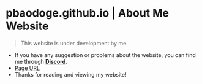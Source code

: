 # pbaodoge.github.io | About Me Website 
>This website is under development by me.
* If you have any suggestion or problems about the website, you can find me through [**Discord**](https://discord.gg/9y7Uc4kxgh).
* [Page URL](https://pbaodoge.github.io)
* Thanks for reading and viewing my website!

